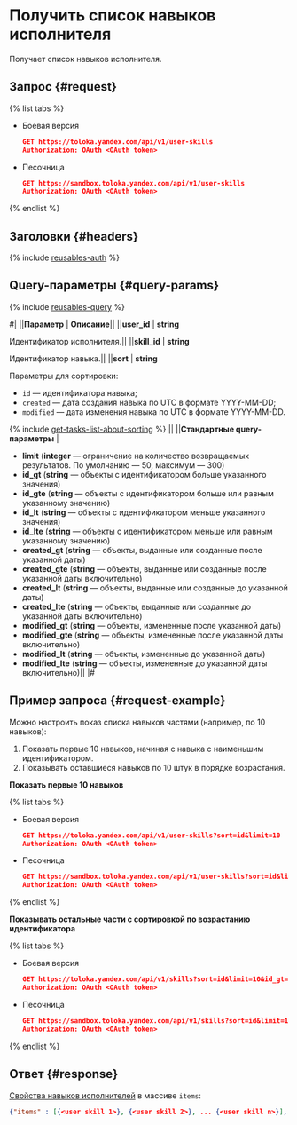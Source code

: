 # Получить список навыков исполнителя

Получает список навыков исполнителя.

## Запрос {#request}

{% list tabs %}

- Боевая версия

  ```json
  GET https://toloka.yandex.com/api/v1/user-skills
  Authorization: OAuth <OAuth token>
  ```

- Песочница

  ```json
  GET https://sandbox.toloka.yandex.com/api/v1/user-skills
  Authorization: OAuth <OAuth token>
  ```

{% endlist %}

## Заголовки {#headers}

{% include [reusables-auth](../_includes/reusables/id-reusables/auth.md) %}


## Query-параметры {#query-params}

{% include [reusables-query](../_includes/reusables/id-reusables/query.md) %}


#|
||**Параметр** | **Описание**||
||**user_id** | **string**

Идентификатор исполнителя.||
||**skill_id** | **string**

Идентификатор навыка.||
||**sort** | **string**

Параметры для сортировки:
- `id` — идентификатора навыка;
- `created` — дата создания навыка по UTC в формате YYYY-MM-DD;
- `modified` — дата изменения навыка по UTC в формате YYYY-MM-DD.

{% include [get-tasks-list-about-sorting](../_includes/concepts/get-tasks-list/id-get-tasks-list/about-sorting.md) %}
||
||**Стандартные query-параметры** | 

- **limit** (**integer** — ограничение на количество возвращаемых результатов. По умолчанию — 50, максимум — 300)
- **id_gt** (**string** — объекты с идентификатором больше указанного значения)
- **id_gte** (**string** — объекты с идентификатором больше или равным указанному значению)
- **id_lt** (**string** — объекты с идентификатором меньше указанного значения)
- **id_lte** (**string** — объекты с идентификатором меньше или равным указанному значению)
- **created_gt** (**string** — объекты, выданные или созданные после указанной даты)
- **created_gte** (**string** — объекты, выданные или созданные после указанной даты включительно)
- **created_lt** (**string** — объекты, выданные или созданные до указанной даты)
- **created_lte** (**string** — объекты, выданные или созданные до указанной даты включительно)
- **modified_gt** (**string** — объекты, измененные после указанной даты)
- **modified_gte** (**string** — объекты, измененные после указанной даты включительно)
- **modified_lt** (**string** — объекты, измененные до указанной даты)
- **modified_lte** (**string** — объекты, измененные до указанной даты включительно)||
|#


## Пример запроса {#request-example}

Можно настроить показ списка навыков частями (например, по 10 навыков): 
1. Показать первые 10 навыков, начиная с навыка с наименьшим идентификатором.
1. Показывать оставшиеся навыков по 10 штук в порядке возрастания.

**Показать первые 10 навыков**

{% list tabs %}

- Боевая версия

  ```json
  GET https://toloka.yandex.com/api/v1/user-skills?sort=id&limit=10
  Authorization: OAuth <OAuth token>
  ```

- Песочница

  ```json
  GET https://sandbox.toloka.yandex.com/api/v1/user-skills?sort=id&limit=10
  Authorization: OAuth <OAuth token>
  ```

{% endlist %}

**Показывать остальные части с сортировкой по возрастанию идентификатора**

{% list tabs %}

- Боевая версия

  ```json
  GET https://toloka.yandex.com/api/v1/skills?sort=id&limit=10&id_gt=<ID of the last skill from the previous response>
  Authorization: OAuth <OAuth token>
  ```

- Песочница

  ```json
  GET https://sandbox.toloka.yandex.com/api/v1/skills?sort=id&limit=10&id_gt=<ID of the last skill from the previous response>
  Authorization: OAuth <OAuth token>
  ```

{% endlist %}

## Ответ {#response}

[Свойства навыков исполнителей](get-user-skill.md) в массиве `items`:

```json
{"items" : [{<user skill 1>}, {<user skill 2>}, ... {<user skill n>}], "has_more": false}
```

